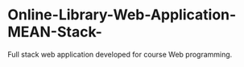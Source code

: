 # Online-Library-Web-Application-MEAN-Stack-

Full stack web application developed for course Web programming. 
